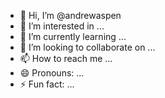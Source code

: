 - 👋 Hi, I’m @andrewaspen
- 👀 I’m interested in ...
- 🌱 I’m currently learning ... 
- 💞️ I’m looking to collaborate on ...
- 📫 How to reach me ...
- 😄 Pronouns: ...
- ⚡ Fun fact: ...

 
<!---
andrewaspen/andrewaspen is a ✨ special ✨ repository because its `README.md` (this file) appears on your GitHub profile.
You can click the Preview link to take a look at your changes.
--->
